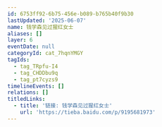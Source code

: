 ```yaml
---
id: 6753ff92-6b75-456e-b089-b765b40f9b30
lastUpdated: '2025-06-07'
name: 钱学森见过猩红女士
aliases: []
layer: 6
eventDate: null
categoryId: cat_7hqnYMGY
tagIds:
  - tag_TRpfu-I4
  - tag_CHDDbu9q
  - tag_pt7cyzs9
timelineEvents: []
relations: []
titledLinks:
  - title: '链接: 钱学森见过猩红女士'
    url: 'https://tieba.baidu.com/p/9195681973'
---
```


